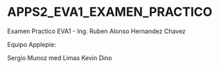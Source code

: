 # APPS2_EVA1_EXAMEN_PRACTICO
Examen Practico EVA1 - Ing. Ruben Alonso Hernandez Chavez

Equipo Applepie: 

Sergio Munoz 
med Limas
Kevin Dino
